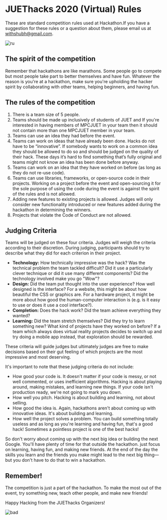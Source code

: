 # JUEThacks 2020 (Virtual) Rules

These are standard competition rules used at Hackathon.If you have a suggestion for these rules or a question about them, please email us at [withshubh@gmail.com](mailto:withshubh@gmail.com).

![ru](https://media.giphy.com/media/3o7aTkjnoAzNaxPes8/giphy.gif)

## The spirit of the competition

Remember that hackathons are like marathons. Some people go to compete but most people take part to better themselves and have fun. Whatever the reason is you're at a hackathon, make sure you're upholding the hacker spirit by collaborating with other teams, helping beginners, and having fun.

## The rules of the competition

1. There is a team size of 5 people.
2. Teams should be made up inclusively of students of JUET and If you're interested in having members of MPCJUET in your team then it should not contain more than one MPCJUET member in your team.
3. Teams can use an idea they had before the event.
4. Teams can work on ideas that have already been done. Hacks do not have to be “innovative”. If somebody wants to work on a common idea they should be allowed to do so and should be judged on the quality of their hack. These days it’s hard to find something that’s fully original and teams might not know an idea has been done before anyway.
5. Teams can work on an idea that they have worked on before (as long as they do not re-use code).
6. Teams can use libraries, frameworks, or open-source code in their projects. Working on a project before the event and open-sourcing it for the sole purpose of using the code during the event is against the spirit of the rules and is not allowed.
7. Adding new features to existing projects is allowed. Judges will only consider new functionality introduced or new features added during the hackathon in determining the winners.
8. Projects that violate the Code of Conduct are not allowed.

## Judging Criteria

Teams will be judged on these four criteria. Judges will weigh the criteria according to their discretion. During judging, participants should try to describe what they did for each criterion in their project.

- **Technology:** How technically impressive was the hack? Was the technical problem the team tackled difficult? Did it use a particularly clever technique or did it use many different components? Did the technology involved make you go "Wow"?
- **Design:** Did the team put thought into the user experience? How well designed is the interface? For a website, this might be about how beautiful the CSS or graphics are. For a hardware project, it might be more about how good the human-computer interaction is (e.g. is it easy to use or does it use a cool interface?).
- **Completion:** Does the hack work? Did the team achieve everything they wanted?
- **Learning:** Did the team stretch themselves? Did they try to learn something new? What kind of projects have they worked on before? If a team which always does virtual reality projects decides to switch up and try doing a mobile app instead, that exploration should be rewarded.

These criteria will guide judges but ultimately judges are free to make decisions based on their gut feeling of which projects are the most impressive and most deserving.

It's important to note that these judging criteria do not include:

- How good your code is. It doesn't matter if your code is messy, or not well commented, or uses inefficient algorithms. Hacking is about playing around, making mistakes, and learning new things. If your code isn't production ready, we're not going to mark you down.
- How well you pitch. Hacking is about building and learning, not about selling.
- How good the idea is. Again, hackathons aren't about coming up with innovative ideas. It's about building and learning.
- How well the project solves a problem. You can build something totally useless and as long as you're learning and having fun, that's a good hack! Sometimes a pointless project is one of the best hacks!

So don't worry about coming up with the next big idea or building the next Google. You'll have plenty of time for that outside the hackathon. just focus on learning, having fun, and making new friends. At the end of the day the skills you learn and the friends you make might lead to the next big thing—but you don't have to do that to win a hackathon.

## Remember!

The competition is just a part of the hackathon. To make the most out of the event, try something new, teach other people, and make new friends!

Happy Hacking from the JUEThacks Organizers!

![bad](https://github.com/MozPhoenixClubJUET/JUEThacks2020/blob/master/bad.gif)
